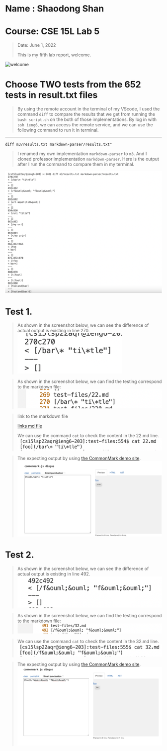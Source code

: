 # Name : Shaodong Shan
# Course: CSE 15L Lab 5
>Date: June 1, 2022
>
>This is my fifth lab report, welcome.
>
![welcome](https://user-images.githubusercontent.com/103075501/162642398-9902f982-4aa5-4e33-816d-d0eba4ceace9.jpeg)
>
# Choose TWO tests from the 652 tests in result.txt files
> By using the remote account in the terminal of my VScode, I used the command `diff` to compare the results that we get from running the `bash script.sh` on the both of those implementations.
> By log in with `ssh ieng6`, we can access the remote service, and we can use the following command to run it in terminal.

___
```
diff m3/results.txt markdown-parser/results.txt"
```

> I renamed my own implementation `markdown-parser` to `m3`.
> And I cloned professor implementation `markdown-parser`.
> Here is the output after I run the command to compare them in my terminal.

![result](resulttxt.png)


# Test 1.

> As shown in the screenshot below, we can see the difference of actual output is existing in line 270.
![test1](test1.png)

> As shown in the screenshot below, we can find the testing correspond to the markdown file: 
![code1](test1code.png)

>link to the markdown file
>
>[links md file](https://github.com/nidhidhamnani/markdown-parser/blob/main/test-files/22.md)
>
> We can use the command `cat` to check the content in the 22.md line.
![cat1](cat1.png)

> The expecting output by using [the CommonMark demo site](https://spec.commonmark.org/dingus/).
![output1](test1output.png)

# Test 2.

> As shown in the screenshot below, we can see the difference of actual output is existing in line 492.
![test2](test2.png)

> As shown in the screenshot below, we can find the testing correspond to the markdown file: 
![code2](test2code.png)

> We can use the command `cat` to check the content in the 32.md line.
![cat2](cat2.png)

> The expecting output by using [the CommonMark demo site](https://spec.commonmark.org/dingus/).
![output2](test2output.png)

